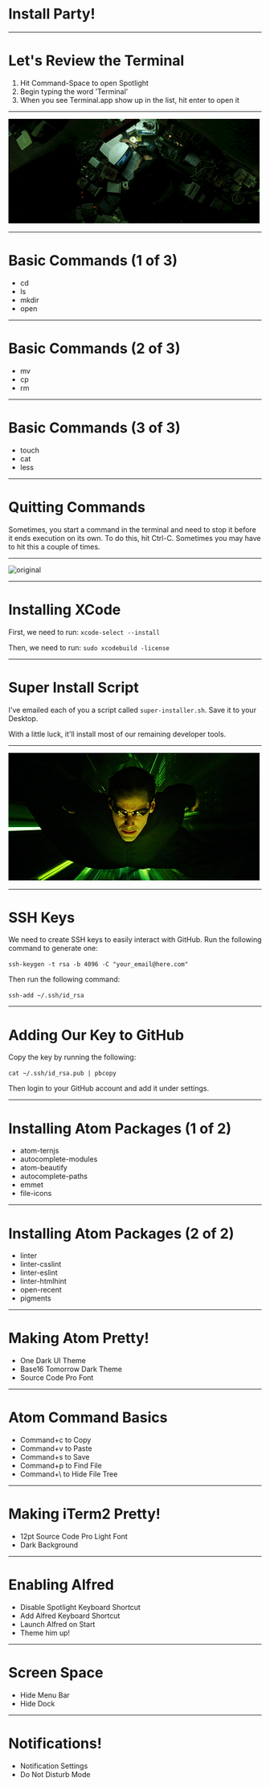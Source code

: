 # Install Party!

---

# Let's Review the Terminal

1. Hit Command-Space to open Spotlight
2. Begin typing the word 'Terminal'
3. When you see Terminal.app show up in the list, hit enter to open it

---

![original](wakeup.gif)

---

# Basic Commands (1 of 3)
* cd
* ls
* mkdir
* open

---

# Basic Commands (2 of 3)
* mv
* cp
* rm

---

# Basic Commands (3 of 3)
* touch
* cat
* less

---

# Quitting Commands

Sometimes, you start a command in the terminal and need to stop it before it ends execution on its own. To do this, hit Ctrl-C. Sometimes you may have to hit this a couple of times.

---

![original](kungfu.gif)

---

# Installing XCode

First, we need to run: `xcode-select --install`

Then, we need to run: `sudo xcodebuild -license`

---

# Super Install Script

I've emailed each of you a script called `super-installer.sh`. Save it to your Desktop.

With a little luck, it'll install most of our remaining developer tools.

---

![original](flying.gif)

---

# SSH Keys

We need to create SSH keys to easily interact with GitHub. Run the following command to generate one:

`ssh-keygen -t rsa -b 4096 -C "your_email@here.com"`

Then run the following command:

`ssh-add ~/.ssh/id_rsa`

---

# Adding Our Key to GitHub

Copy the key by running the following:

`cat ~/.ssh/id_rsa.pub | pbcopy`

Then login to your GitHub account and add it under settings.

---

# Installing Atom Packages (1 of 2)

* atom-ternjs
* autocomplete-modules
* atom-beautify
* autocomplete-paths
* emmet
* file-icons

---

# Installing Atom Packages (2 of 2)
* linter
* linter-csslint
* linter-eslint
* linter-htmlhint
* open-recent
* pigments

---

# Making Atom Pretty!

* One Dark UI Theme
* Base16 Tomorrow Dark Theme
* Source Code Pro Font

---

# Atom Command Basics

* Command+c to Copy
* Command+v to Paste
* Command+s to Save
* Command+p to Find File
* Command+\ to Hide File Tree

---

# Making iTerm2 Pretty!

* 12pt Source Code Pro Light Font
* Dark Background

---

# Enabling Alfred

* Disable Spotlight Keyboard Shortcut
* Add Alfred Keyboard Shortcut
* Launch Alfred on Start
* Theme him up!

---

# Screen Space

* Hide Menu Bar
* Hide Dock

---

# Notifications!

* Notification Settings
* Do Not Disturb Mode
